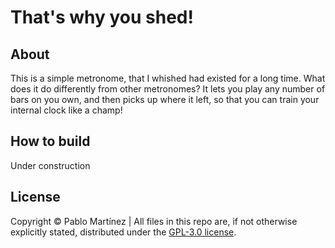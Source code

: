 # That's why you shed!

## About
This is a simple metronome, that I whished had existed for a long time. What
does it do differently from other metronomes? It lets you play any number of
bars on you own, and then picks up where it left, so that you can train your
internal clock like a champ!

## How to build
Under construction

## License
Copyright © Pablo Martínez | All files in this repo are, if not otherwise
explicitly stated, distributed under the [GPL-3.0 license](./LICENSE).
